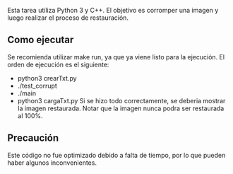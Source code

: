 Esta tarea utiliza Python 3 y C++. El objetivo es corromper una imagen y luego realizar el proceso de 
restauración.
## Como ejecutar
Se recomienda utilizar make run, ya que ya viene listo para la ejecución. El orden de ejecución es el siguiente:
* python3 crearTxt.py
* ./test_corrupt
* ./main
* python3 cargaTxt.py
Si se hizo todo correctamente, se deberia mostrar la imagen restaurada. Notar que la imagen nunca podra
ser restaurada al 100%.
## Precaución
Este código no fue optimizado debido a falta de tiempo, por lo que pueden haber algunos inconvenientes.